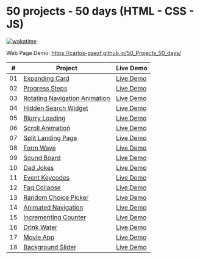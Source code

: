 # 50 projects - 50 days (HTML - CSS - JS)

[![wakatime](https://wakatime.com/badge/user/8ef73281-6d0a-4758-af11-fd880ca3009c/project/ff14be13-f394-4a76-b2f2-292464b11a00.svg?style=for-the-badge)](https://wakatime.com/badge/user/8ef73281-6d0a-4758-af11-fd880ca3009c/project/ff14be13-f394-4a76-b2f2-292464b11a00)

Web Page Demo: <https://carlos-paezf.github.io/50_Projects_50_days/>

| #  | Project                                | Live Demo                                                  |
| -  | -------------------------------------- | ---------------------------------------------------------- |
| 01 | [Expanding Card](./01-Expanding_Card/) | [Live Demo](https://carlos-paezf.github.io/50_Projects_50_days/01-Expanding_Card/index.html) |
| 02 | [Progress Steps](./02-Progress_Steps/) | [Live Demo](https://carlos-paezf.github.io/50_Projects_50_days/02-Progress_Steps/index.html) |
| 03 | [Rotating Navigation Animation](./03-Rotating_Navigation_Animation/) | [Live Demo](https://carlos-paezf.github.io/50_Projects_50_days/03-Rotating_Navigation_Animation/index.html) |
| 04 | [Hidden Search Widget](./04-Hidden_Search_Widget/) | [Live Demo](https://carlos-paezf.github.io/50_Projects_50_days/04-Hidden_Search_Widget/index.html) |
| 05 | [Blurry Loading](./05-Blurry_Loading/) | [Live Demo](https://carlos-paezf.github.io/50_Projects_50_days/05-Blurry_Loading/index.html) |
| 06 | [Scroll Animation](./06-Scroll_Animation/) | [Live Demo](https://carlos-paezf.github.io/50_Projects_50_days/06-Scroll_Animation/index.html) |
| 07 | [Split Landing Page](./07-Split_Landing_Page/) | [Live Demo](https://carlos-paezf.github.io/50_Projects_50_days/07-Split_Landing_Page/index.html) |
| 08 | [Form Wave](./08-Form_Wave/) | [Live Demo](https://carlos-paezf.github.io/50_Projects_50_days/08-Form_Wave/index.html) |
| 09 | [Sound Board](./09-Sound_Board/) | [Live Demo](https://carlos-paezf.github.io/50_Projects_50_days/09-Sound_Board/index.html) |
| 10 | [Dad Jokes](./10-Dad_Jokes/) | [Live Demo](https://carlos-paezf.github.io/50_Projects_50_days/10-Dad_Jokes/index.html) |
| 11 | [Event Keycodes](./11-Event-Keycodes/) | [Live Demo](https://carlos-paezf.github.io/50_Projects_50_days/11-Event-Keycodes/index.html) |
| 12 | [Faq Collapse](./12-Faq_Collapse/) | [Live Demo](https://carlos-paezf.github.io/50_Projects_50_days/12-Faq_Collapse/index.html) |
| 13 | [Random Choice Picker](./13-Random_Choice_Picker/) | [Live Demo](https://carlos-paezf.github.io/50_Projects_50_days/13-Random_Choice_Picker/index.html) |
| 14 | [Animated Navigation](./14-Animated_Navigation/) | [Live Demo](https://carlos-paezf.github.io/50_Projects_50_days/14-Animated_Navigation/index.html) |
| 15 | [Incrementing Counter](./15-Incrementing_Counter/) | [Live Demo](https://carlos-paezf.github.io/50_Projects_50_days/15-Incrementing_Counter/index.html) |
| 16 | [Drink Water](./16-Drink_Water/) | [Live Demo](https://carlos-paezf.github.io/50_Projects_50_days/16-Drink_Water/index.html) |
| 17 | [Movie App](./17-Movie_App/) | [Live Demo](https://carlos-paezf.github.io/50_Projects_50_days/17-Movie_App/index.html) |
| 18 | [Background Slider](./18-Background-Slider/) | [Live Demo](https://carlos-paezf.github.io/50_Projects_50_days/18-Background-Slider/index.html) |
